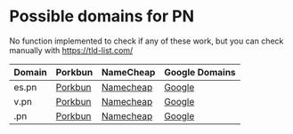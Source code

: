 # Possible domains for PN

No function implemented to check if any of these work, but you can check manually with https://tld-list.com/

| Domain | Porkbun | NameCheap | Google Domains |
|---|---|---|---|
| es.pn | [Porkbun](https://porkbun.com/checkout/search?prb=e814663da1&tlds=&idnLanguage=&search=search&q=es.pn) | [Namecheap](https://www.namecheap.com/domains/registration/results/?domain=es.pn) | [Google](https://domains.google.com/registrar/search?searchTerm=es.pn) |
| v.pn | [Porkbun](https://porkbun.com/checkout/search?prb=e814663da1&tlds=&idnLanguage=&search=search&q=v.pn) | [Namecheap](https://www.namecheap.com/domains/registration/results/?domain=v.pn) | [Google](https://domains.google.com/registrar/search?searchTerm=v.pn) |
| .pn | [Porkbun](https://porkbun.com/checkout/search?prb=e814663da1&tlds=&idnLanguage=&search=search&q=.pn) | [Namecheap](https://www.namecheap.com/domains/registration/results/?domain=.pn) | [Google](https://domains.google.com/registrar/search?searchTerm=.pn) |
